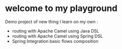 # welcome to my playground
Demo project of new thing I learn on my own : 
  - routing with Apache Camel using Java DSL
  - routing with Apache Camel using Spring DSL
  - Spring Integration basic flows composition
